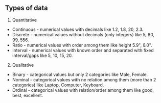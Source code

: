 ## Types of data

1. Quantitative
  * Continuous - numerical values with decimals like 1.2, 1.8, 20, 2.3.
  * Discrete - numerical values without decimals (only integers) like 5, 80, 99, 556.
  * Ratio - numerical values with order among them like height 5.9", 6.0".
  * Interval - numerical values with known order and separated with fixed interval/gaps like 5, 10, 15, 20.
2. Qualitative
  * Binary - categorical values but only 2 categories like Male, Female.
  * Nominal - categorical values with no relation among them (more than 2 categories) like Laptop, Computer, Keyboard.
  * Ordinal - categorical values with relation/order among them like good, best, excellent.
   
